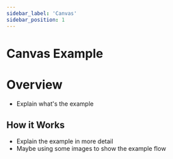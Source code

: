 ```yaml
---
sidebar_label: 'Canvas'
sidebar_position: 1
---
```


# Canvas Example

# Overview

- Explain what's the example

## How it Works

- Explain the example in more detail
- Maybe using some images to show the example flow